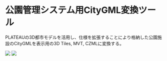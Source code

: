# 公園管理システム用CityGML変換ツール

PLATEAUの3D都市モデルを活用し、仕様を拡張することにより格納した公園施設のCityGMLを表示用の3D Tiles, MVT, CZMLに変換する。

![](resources/index1.png)
![](resources/index2.png)
